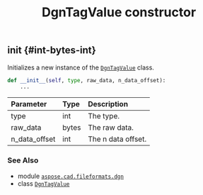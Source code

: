 ﻿---
title: DgnTagValue constructor
second_title: Aspose.CAD for Python via .NET API References
description: 
type: docs
weight: 10
url: /aspose.cad.fileformats.dgn/dgntagvalue/__init__/
is_root: false
---

## __init__ {#int-bytes-int}

Initializes a new instance of the [`DgnTagValue`](/cad/python-net/aspose.cad.fileformats.dgn/dgntagvalue) class.



```python
def __init__(self, type, raw_data, n_data_offset):
    ...
```


| Parameter | Type | Description |
| :- | :- | :- |
| type | int | The type. |
| raw_data | bytes | The raw data. |
| n_data_offset | int | The n data offset. |



### See Also
* module [`aspose.cad.fileformats.dgn`](../../)
* class [`DgnTagValue`](/cad/python-net/aspose.cad.fileformats.dgn/dgntagvalue)
